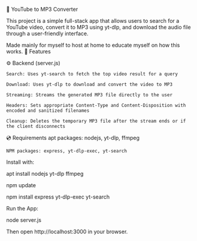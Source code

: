 🎵 YouTube to MP3 Converter

This project is a simple full-stack app that allows users to search for a YouTube video, convert it to MP3 using yt-dlp, and download the audio file through a user-friendly interface.

Made mainly for myself to host at home to educate myself on how this works.
🧩 Features

⚙️ Backend (server.js)

    Search: Uses yt-search to fetch the top video result for a query

    Download: Uses yt-dlp to download and convert the video to MP3

    Streaming: Streams the generated MP3 file directly to the user

    Headers: Sets appropriate Content-Type and Content-Disposition with encoded and sanitized filenames

    Cleanup: Deletes the temporary MP3 file after the stream ends or if the client disconnects


💿 Requirements
    apt packages: nodejs, yt-dlp, ffmpeg
    
    NPM packages: express, yt-dlp-exec, yt-search

Install with:

apt install nodejs yt-dlp ffmpeg

npm update

npm install express yt-dlp-exec yt-search

Run the App:

node server.js

Then open http://localhost:3000 in your browser.
